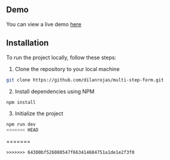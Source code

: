 ## Demo

You can view a live demo [here](https://multi-step-form-f14.pages.dev/)

## Installation

To run the project locally, follow these steps:

1. Clone the repository to your local machine

```bash
git clone https://github.com/dilanrojas/multi-step-form.git
```

2. Install dependencies using NPM

```bash
npm install
```

3. Initialize the project

```bash
npm run dev
<<<<<<< HEAD
```
=======
```
>>>>>>> 64300bf526080547f663414684751a1de1e2f3f0
